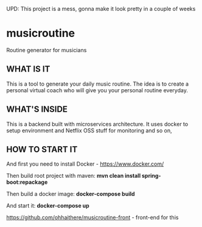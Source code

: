 UPD: This project is a mess, gonna make it look pretty in a couple of weeks

# musicroutine
Routine generator for musicians

## WHAT IS IT
This is a tool to generate your daily music routine. The idea is to create a personal virtual coach who will give you your personal routine everyday.

## WHAT'S INSIDE
This is a backend built with microservices architecture. It uses docker to setup environment and Netflix OSS stuff for monitoring and so on,

## HOW TO START IT
And first you need to install Docker - https://www.docker.com/

Then build root project with maven: **mvn clean install spring-boot:repackage**

Then build a docker image: **docker-compose build**

And start it: **docker-compose up**

https://github.com/ohhaithere/musicroutine-front - front-end for this
